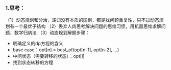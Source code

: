 
### 1.思考： 
（1）动态规划和分治，递归没有本质的区别，都是找问题重复性，只不过动态规划有一个最优子结构
（2）丢弃人肉思考解决问题的思维习惯，用机器思维求解问题，数学归纳法
（3）动态规划解题步骤：
  - 明确定义的dp方程的含义
  - base case：opt[n] = best_of(opt[n-1], opt[n-2], …)
  - 中间状态（需要转移的状态）：opt[i]
  - 找到状态转移的方程